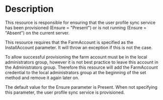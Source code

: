 # Description

This resource is responsible for ensuring that the user profile sync service
has been provisioned (Ensure = "Present") or is not running (Ensure =
"Absent") on the current server.

This resource requires that the FarmAccount is specified as the InstallAccount
parameter. It will throw an exception if this is not the case.

To allow successful provisioning the farm account must be in the local
administrators group, however it is not best practice to leave this account in
the Administrators group. Therefore this resource will add the FarmAccount
credential to the local administrators group at the beginning of the set method
and remove it again later on.

The default value for the Ensure parameter is Present. When not specifying this
parameter, the user profile sync service is provisioned.
